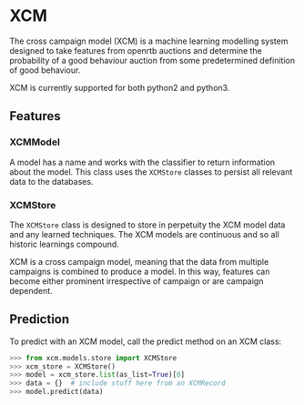 # XCM
The cross campaign model (XCM) is a machine learning modelling 
system designed to take features from openrtb auctions and determine the probability of a good behaviour auction from some predetermined definition of good behaviour.

XCM is currently supported for both python2 and python3.

## Features

### XCMModel 
A model has a name and works with the classifier to return information about the model.
This class uses the `XCMStore` classes to persist all relevant data to the databases. 

### XCMStore
The `XCMStore` class is designed to store in perpetuity the XCM model data and any learned techniques. 
The XCM models are continuous and so all historic learnings compound.

XCM is a cross campaign model, meaning that the data from multiple campaigns is combined to produce a model. 
In this way, features can become either prominent irrespective of campaign or are campaign dependent.

## Prediction
To predict with an XCM model, call the predict method on an XCM class:
```python
>>> from xcm.models.store import XCMStore
>>> xcm_store = XCMStore()
>>> model = xcm_store.list(as_list=True)[0]
>>> data = {}  # include stuff here from an XCMRecord
>>> model.predict(data)
```
